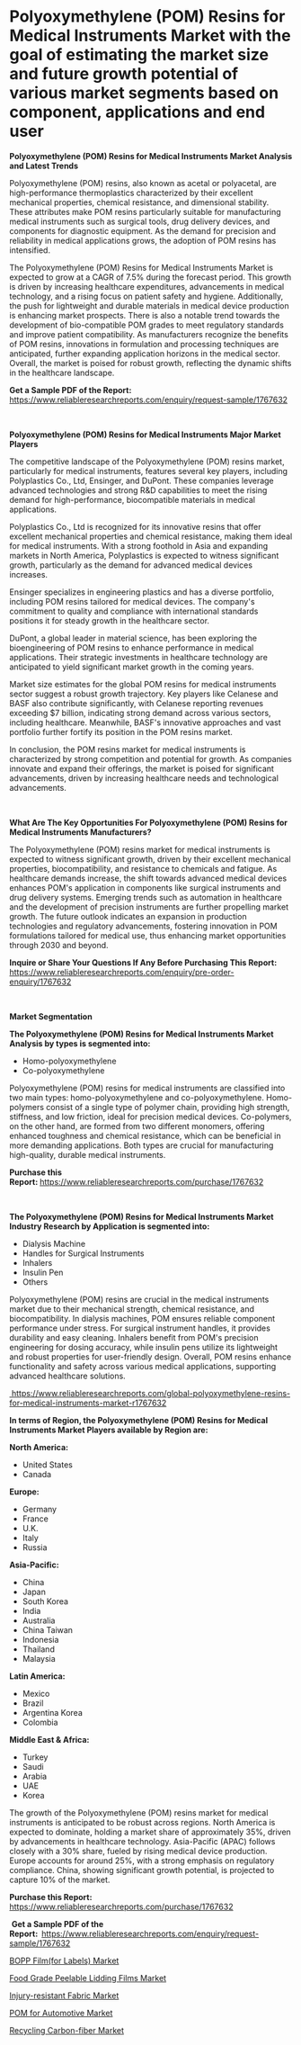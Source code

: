 <p><h1>Polyoxymethylene (POM) Resins for Medical Instruments Market with the goal of estimating the market size and future growth potential of various market segments based on component, applications and end user</h1></p><p><strong>Polyoxymethylene (POM) Resins for Medical Instruments Market Analysis and Latest Trends</strong></p>
<p><p>Polyoxymethylene (POM) resins, also known as acetal or polyacetal, are high-performance thermoplastics characterized by their excellent mechanical properties, chemical resistance, and dimensional stability. These attributes make POM resins particularly suitable for manufacturing medical instruments such as surgical tools, drug delivery devices, and components for diagnostic equipment. As the demand for precision and reliability in medical applications grows, the adoption of POM resins has intensified.</p><p>The Polyoxymethylene (POM) Resins for Medical Instruments Market is expected to grow at a CAGR of 7.5% during the forecast period. This growth is driven by increasing healthcare expenditures, advancements in medical technology, and a rising focus on patient safety and hygiene. Additionally, the push for lightweight and durable materials in medical device production is enhancing market prospects. There is also a notable trend towards the development of bio-compatible POM grades to meet regulatory standards and improve patient compatibility. As manufacturers recognize the benefits of POM resins, innovations in formulation and processing techniques are anticipated, further expanding application horizons in the medical sector. Overall, the market is poised for robust growth, reflecting the dynamic shifts in the healthcare landscape.</p></p>
<p><strong>Get a Sample PDF of the Report:&nbsp;</strong> <a href="https://www.reliableresearchreports.com/enquiry/request-sample/1767632?utm_campaign=33&utm_medium=2&utm_source=Github&utm_content=ia&utm_term=02022025&utm_id=polyoxymethylene-pom-resins-for-medical-instruments">https://www.reliableresearchreports.com/enquiry/request-sample/1767632</a></p>
<p>&nbsp;</p>
<p><strong>Polyoxymethylene (POM) Resins for Medical Instruments Major Market Players</strong></p>
<p><p>The competitive landscape of the Polyoxymethylene (POM) resins market, particularly for medical instruments, features several key players, including Polyplastics Co., Ltd, Ensinger, and DuPont. These companies leverage advanced technologies and strong R&D capabilities to meet the rising demand for high-performance, biocompatible materials in medical applications. </p><p>Polyplastics Co., Ltd is recognized for its innovative resins that offer excellent mechanical properties and chemical resistance, making them ideal for medical instruments. With a strong foothold in Asia and expanding markets in North America, Polyplastics is expected to witness significant growth, particularly as the demand for advanced medical devices increases.</p><p>Ensinger specializes in engineering plastics and has a diverse portfolio, including POM resins tailored for medical devices. The company's commitment to quality and compliance with international standards positions it for steady growth in the healthcare sector. </p><p>DuPont, a global leader in material science, has been exploring the bioengineering of POM resins to enhance performance in medical applications. Their strategic investments in healthcare technology are anticipated to yield significant market growth in the coming years.</p><p>Market size estimates for the global POM resins for medical instruments sector suggest a robust growth trajectory. Key players like Celanese and BASF also contribute significantly, with Celanese reporting revenues exceeding $7 billion, indicating strong demand across various sectors, including healthcare. Meanwhile, BASF's innovative approaches and vast portfolio further fortify its position in the POM resins market.</p><p>In conclusion, the POM resins market for medical instruments is characterized by strong competition and potential for growth. As companies innovate and expand their offerings, the market is poised for significant advancements, driven by increasing healthcare needs and technological advancements.</p></p>
<p>&nbsp;</p>
<p><strong>What Are The Key Opportunities For Polyoxymethylene (POM) Resins for Medical Instruments Manufacturers?</strong></p>
<p><p>The Polyoxymethylene (POM) resins market for medical instruments is expected to witness significant growth, driven by their excellent mechanical properties, biocompatibility, and resistance to chemicals and fatigue. As healthcare demands increase, the shift towards advanced medical devices enhances POM's application in components like surgical instruments and drug delivery systems. Emerging trends such as automation in healthcare and the development of precision instruments are further propelling market growth. The future outlook indicates an expansion in production technologies and regulatory advancements, fostering innovation in POM formulations tailored for medical use, thus enhancing market opportunities through 2030 and beyond.</p></p>
<p><strong>Inquire or Share Your Questions If Any Before Purchasing This Report:</strong> <a href="https://www.reliableresearchreports.com/enquiry/pre-order-enquiry/1767632?utm_campaign=33&utm_medium=2&utm_source=Github&utm_content=ia&utm_term=02022025&utm_id=polyoxymethylene-pom-resins-for-medical-instruments">https://www.reliableresearchreports.com/enquiry/pre-order-enquiry/1767632</a></p>
<p>&nbsp;</p>
<p><strong>Market Segmentation</strong></p>
<p><strong>The Polyoxymethylene (POM) Resins for Medical Instruments Market Analysis by types is segmented into:</strong></p>
<p><ul><li>Homo-polyoxymethylene</li><li>Co-polyoxymethylene</li></ul></p>
<p><p>Polyoxymethylene (POM) resins for medical instruments are classified into two main types: homo-polyoxymethylene and co-polyoxymethylene. Homo-polymers consist of a single type of polymer chain, providing high strength, stiffness, and low friction, ideal for precision medical devices. Co-polymers, on the other hand, are formed from two different monomers, offering enhanced toughness and chemical resistance, which can be beneficial in more demanding applications. Both types are crucial for manufacturing high-quality, durable medical instruments.</p></p>
<p><strong>Purchase this Report:&nbsp;</strong><a href="https://www.reliableresearchreports.com/purchase/1767632?utm_campaign=33&utm_medium=2&utm_source=Github&utm_content=ia&utm_term=02022025&utm_id=polyoxymethylene-pom-resins-for-medical-instruments">https://www.reliableresearchreports.com/purchase/1767632</a></p>
<p>&nbsp;</p>
<p><strong>The Polyoxymethylene (POM) Resins for Medical Instruments Market Industry Research by Application is segmented into:</strong></p>
<p><ul><li>Dialysis Machine</li><li>Handles for Surgical Instruments</li><li>Inhalers</li><li>Insulin Pen</li><li>Others</li></ul></p>
<p><p>Polyoxymethylene (POM) resins are crucial in the medical instruments market due to their mechanical strength, chemical resistance, and biocompatibility. In dialysis machines, POM ensures reliable component performance under stress. For surgical instrument handles, it provides durability and easy cleaning. Inhalers benefit from POM's precision engineering for dosing accuracy, while insulin pens utilize its lightweight and robust properties for user-friendly design. Overall, POM resins enhance functionality and safety across various medical applications, supporting advanced healthcare solutions.</p></p>
<p><a href="https://www.reliableresearchreports.com/global-polyoxymethylene-resins-for-medical-instruments-market-r1767632?utm_campaign=33&utm_medium=2&utm_source=Github&utm_content=ia&utm_term=02022025&utm_id=polyoxymethylene-pom-resins-for-medical-instruments">&nbsp;https://www.reliableresearchreports.com/global-polyoxymethylene-resins-for-medical-instruments-market-r1767632</a></p>
<p><strong>In terms of Region, the Polyoxymethylene (POM) Resins for Medical Instruments Market Players available by Region are:</strong></p>
<p>
    <p> <strong> North America: </strong>
        <ul>
            <li>United States</li>
            <li>Canada</li>
        </ul>
        </p> 
    <p> <strong> Europe: </strong>
        <ul>
            <li>Germany</li>
            <li>France</li>
            <li>U.K.</li>
            <li>Italy</li>
            <li>Russia</li>
        </ul>
        </p> 
    <p> <strong> Asia-Pacific: </strong>
        <ul>
            <li>China</li>
            <li>Japan</li>
            <li>South Korea</li>
            <li>India</li>
            <li>Australia</li>
            <li>China Taiwan</li>
            <li>Indonesia</li>
            <li>Thailand</li>
            <li>Malaysia</li>
        </ul>
        </p> 
    <p> <strong> Latin America: </strong>
        <ul>
            <li>Mexico</li>
            <li>Brazil</li>
            <li>Argentina Korea</li>
            <li>Colombia</li>
        </ul>
        </p> 
    <p> <strong> Middle East & Africa: </strong>
        <ul>
            <li>Turkey</li>
            <li>Saudi</li>
            <li>Arabia</li>
            <li>UAE</li>
            <li>Korea</li>
        </ul>
    </p>
    </p>
<p><p>The growth of the Polyoxymethylene (POM) resins market for medical instruments is anticipated to be robust across regions. North America is expected to dominate, holding a market share of approximately 35%, driven by advancements in healthcare technology. Asia-Pacific (APAC) follows closely with a 30% share, fueled by rising medical device production. Europe accounts for around 25%, with a strong emphasis on regulatory compliance. China, showing significant growth potential, is projected to capture 10% of the market.</p></p>
<p><strong>Purchase this Report: </strong><a href="https://www.reliableresearchreports.com/purchase/1767632?utm_campaign=33&utm_medium=2&utm_source=Github&utm_content=ia&utm_term=02022025&utm_id=polyoxymethylene-pom-resins-for-medical-instruments">https://www.reliableresearchreports.com/purchase/1767632</a></p>
<p>&nbsp;<strong>Get a Sample PDF of the Report:&nbsp;&nbsp;</strong><a href="https://www.reliableresearchreports.com/enquiry/request-sample/1767632?utm_campaign=33&utm_medium=2&utm_source=Github&utm_content=ia&utm_term=02022025&utm_id=polyoxymethylene-pom-resins-for-medical-instruments">https://www.reliableresearchreports.com/enquiry/request-sample/1767632</a></p>
<p><strong></strong></p>
<p><p><a href="https://github.com/akrachveslov/Market-Research-Report-List-1/blob/main/bopp-filmfor-labels-market.md?utm_campaign=33&utm_medium=2&utm_source=Github&utm_content=ia&utm_term=02022025&utm_id=polyoxymethylene-pom-resins-for-medical-instruments">BOPP Film(for Labels) Market</a></p><p><a href="https://github.com/adyawafurber1/Market-Research-Report-List-1/blob/main/food-grade-peelable-lidding-films-market.md?utm_campaign=33&utm_medium=2&utm_source=Github&utm_content=ia&utm_term=02022025&utm_id=polyoxymethylene-pom-resins-for-medical-instruments">Food Grade Peelable Lidding Films Market</a></p><p><a href="https://github.com/arnoldannice0/Market-Research-Report-List-1/blob/main/injury-resistant-fabric-market.md?utm_campaign=33&utm_medium=2&utm_source=Github&utm_content=ia&utm_term=02022025&utm_id=polyoxymethylene-pom-resins-for-medical-instruments">Injury-resistant Fabric Market</a></p><p><a href="https://github.com/sungbruington660/Market-Research-Report-List-1/blob/main/pom-for-automotive-market.md?utm_campaign=33&utm_medium=2&utm_source=Github&utm_content=ia&utm_term=02022025&utm_id=polyoxymethylene-pom-resins-for-medical-instruments">POM for Automotive Market</a></p><p><a href="https://github.com/pimanoruman/Market-Research-Report-List-1/blob/main/recycling-carbon-fiber-market.md?utm_campaign=33&utm_medium=2&utm_source=Github&utm_content=ia&utm_term=02022025&utm_id=polyoxymethylene-pom-resins-for-medical-instruments">Recycling Carbon-fiber Market</a></p></p>